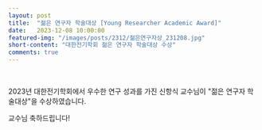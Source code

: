 ```yaml
---
layout: post
title:  "젊은 연구자 학술대상 [Young Researcher Academic Award]" 
date:   2023-12-08 10:00:00
featured-img: "/images/posts/2312/젊은연구자상_231208.jpg"
short-content: "대한전기학회 젊은 연구자 학술대상 수상" 
comments: true
---
```


<br> 

2023년 대한전기학회에서 우수한 연구 성과를 가진 신항식 교수님이 "젊은 연구자 학술대상"을 수상하였습니다. 

교수님 축하드립니다!

<span class="image featured" style="max-width: 50%; max-height: 50%"><img src="/images/posts/2312/젊은연구자상_231208.jpg" alt="" style="wdith:50% ,height:50%"></span>